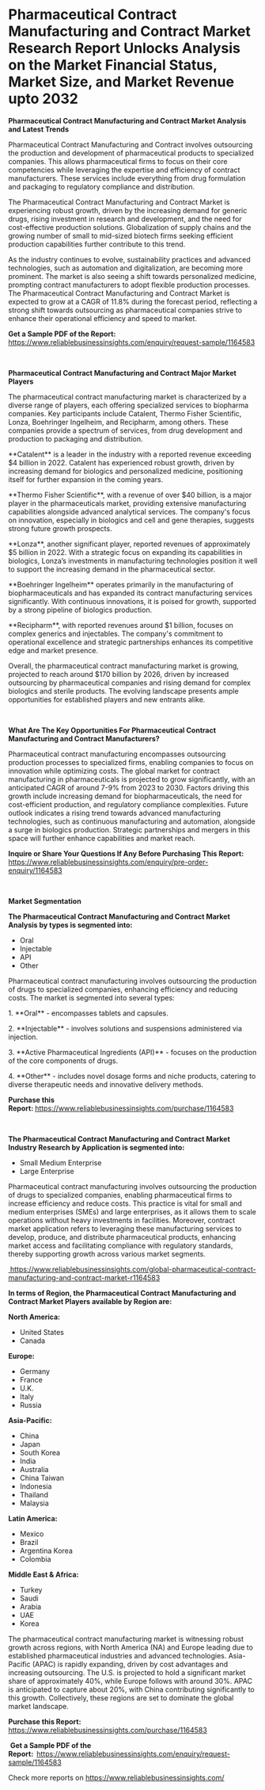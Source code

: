 <p><h1>Pharmaceutical Contract Manufacturing and Contract Market Research Report Unlocks Analysis on the Market Financial Status, Market Size, and Market Revenue upto 2032</h1></p><p><strong>Pharmaceutical Contract Manufacturing and Contract Market Analysis and Latest Trends</strong></p>
<p><p>Pharmaceutical Contract Manufacturing and Contract involves outsourcing the production and development of pharmaceutical products to specialized companies. This allows pharmaceutical firms to focus on their core competencies while leveraging the expertise and efficiency of contract manufacturers. These services include everything from drug formulation and packaging to regulatory compliance and distribution.</p><p>The Pharmaceutical Contract Manufacturing and Contract Market is experiencing robust growth, driven by the increasing demand for generic drugs, rising investment in research and development, and the need for cost-effective production solutions. Globalization of supply chains and the growing number of small to mid-sized biotech firms seeking efficient production capabilities further contribute to this trend.</p><p>As the industry continues to evolve, sustainability practices and advanced technologies, such as automation and digitalization, are becoming more prominent. The market is also seeing a shift towards personalized medicine, prompting contract manufacturers to adopt flexible production processes. The Pharmaceutical Contract Manufacturing and Contract Market is expected to grow at a CAGR of 11.8% during the forecast period, reflecting a strong shift towards outsourcing as pharmaceutical companies strive to enhance their operational efficiency and speed to market.</p></p>
<p><strong>Get a Sample PDF of the Report:&nbsp;</strong> <a href="https://www.reliablebusinessinsights.com/enquiry/request-sample/1164583?utm_campaign=57&utm_medium=2&utm_source=Github&utm_content=ia&utm_term=03032025&utm_id=pharmaceutical-contract-manufacturing-and-contract">https://www.reliablebusinessinsights.com/enquiry/request-sample/1164583</a></p>
<p>&nbsp;</p>
<p><strong>Pharmaceutical Contract Manufacturing and Contract Major Market Players</strong></p>
<p><p>The pharmaceutical contract manufacturing market is characterized by a diverse range of players, each offering specialized services to biopharma companies. Key participants include Catalent, Thermo Fisher Scientific, Lonza, Boehringer Ingelheim, and Recipharm, among others. These companies provide a spectrum of services, from drug development and production to packaging and distribution.</p><p>**Catalent** is a leader in the industry with a reported revenue exceeding $4 billion in 2022. Catalent has experienced robust growth, driven by increasing demand for biologics and personalized medicine, positioning itself for further expansion in the coming years.</p><p>**Thermo Fisher Scientific**, with a revenue of over $40 billion, is a major player in the pharmaceuticals market, providing extensive manufacturing capabilities alongside advanced analytical services. The company's focus on innovation, especially in biologics and cell and gene therapies, suggests strong future growth prospects.</p><p>**Lonza**, another significant player, reported revenues of approximately $5 billion in 2022. With a strategic focus on expanding its capabilities in biologics, Lonza’s investments in manufacturing technologies position it well to support the increasing demand in the pharmaceutical sector.</p><p>**Boehringer Ingelheim** operates primarily in the manufacturing of biopharmaceuticals and has expanded its contract manufacturing services significantly. With continuous innovations, it is poised for growth, supported by a strong pipeline of biologics production.</p><p>**Recipharm**, with reported revenues around $1 billion, focuses on complex generics and injectables. The company's commitment to operational excellence and strategic partnerships enhances its competitive edge and market presence.</p><p>Overall, the pharmaceutical contract manufacturing market is growing, projected to reach around $170 billion by 2026, driven by increased outsourcing by pharmaceutical companies and rising demand for complex biologics and sterile products. The evolving landscape presents ample opportunities for established players and new entrants alike.</p></p>
<p>&nbsp;</p>
<p><strong>What Are The Key Opportunities For Pharmaceutical Contract Manufacturing and Contract Manufacturers?</strong></p>
<p><p>Pharmaceutical contract manufacturing encompasses outsourcing production processes to specialized firms, enabling companies to focus on innovation while optimizing costs. The global market for contract manufacturing in pharmaceuticals is projected to grow significantly, with an anticipated CAGR of around 7-9% from 2023 to 2030. Factors driving this growth include increasing demand for biopharmaceuticals, the need for cost-efficient production, and regulatory compliance complexities. Future outlook indicates a rising trend towards advanced manufacturing technologies, such as continuous manufacturing and automation, alongside a surge in biologics production. Strategic partnerships and mergers in this space will further enhance capabilities and market reach.</p></p>
<p><strong>Inquire or Share Your Questions If Any Before Purchasing This Report:</strong> <a href="https://www.reliablebusinessinsights.com/enquiry/pre-order-enquiry/1164583?utm_campaign=57&utm_medium=2&utm_source=Github&utm_content=ia&utm_term=03032025&utm_id=pharmaceutical-contract-manufacturing-and-contract">https://www.reliablebusinessinsights.com/enquiry/pre-order-enquiry/1164583</a></p>
<p>&nbsp;</p>
<p><strong>Market Segmentation</strong></p>
<p><strong>The Pharmaceutical Contract Manufacturing and Contract Market Analysis by types is segmented into:</strong></p>
<p><ul><li>Oral</li><li>Injectable</li><li>API</li><li>Other</li></ul></p>
<p><p>Pharmaceutical contract manufacturing involves outsourcing the production of drugs to specialized companies, enhancing efficiency and reducing costs. The market is segmented into several types: </p><p>1. **Oral** - encompasses tablets and capsules. </p><p>2. **Injectable** - involves solutions and suspensions administered via injection. </p><p>3. **Active Pharmaceutical Ingredients (API)** - focuses on the production of the core components of drugs. </p><p>4. **Other** - includes novel dosage forms and niche products, catering to diverse therapeutic needs and innovative delivery methods.</p></p>
<p><strong>Purchase this Report:&nbsp;</strong><a href="https://www.reliablebusinessinsights.com/purchase/1164583?utm_campaign=57&utm_medium=2&utm_source=Github&utm_content=ia&utm_term=03032025&utm_id=pharmaceutical-contract-manufacturing-and-contract">https://www.reliablebusinessinsights.com/purchase/1164583</a></p>
<p>&nbsp;</p>
<p><strong>The Pharmaceutical Contract Manufacturing and Contract Market Industry Research by Application is segmented into:</strong></p>
<p><ul><li>Small Medium Enterprise</li><li>Large Enterprise</li></ul></p>
<p><p>Pharmaceutical contract manufacturing involves outsourcing the production of drugs to specialized companies, enabling pharmaceutical firms to increase efficiency and reduce costs. This practice is vital for small and medium enterprises (SMEs) and large enterprises, as it allows them to scale operations without heavy investments in facilities. Moreover, contract market application refers to leveraging these manufacturing services to develop, produce, and distribute pharmaceutical products, enhancing market access and facilitating compliance with regulatory standards, thereby supporting growth across various market segments.</p></p>
<p><a href="https://www.reliablebusinessinsights.com/global-pharmaceutical-contract-manufacturing-and-contract-market-r1164583?utm_campaign=57&utm_medium=2&utm_source=Github&utm_content=ia&utm_term=03032025&utm_id=pharmaceutical-contract-manufacturing-and-contract">&nbsp;https://www.reliablebusinessinsights.com/global-pharmaceutical-contract-manufacturing-and-contract-market-r1164583</a></p>
<p><strong>In terms of Region, the Pharmaceutical Contract Manufacturing and Contract Market Players available by Region are:</strong></p>
<p>
    <p> <strong> North America: </strong>
        <ul>
            <li>United States</li>
            <li>Canada</li>
        </ul>
        </p> 
    <p> <strong> Europe: </strong>
        <ul>
            <li>Germany</li>
            <li>France</li>
            <li>U.K.</li>
            <li>Italy</li>
            <li>Russia</li>
        </ul>
        </p> 
    <p> <strong> Asia-Pacific: </strong>
        <ul>
            <li>China</li>
            <li>Japan</li>
            <li>South Korea</li>
            <li>India</li>
            <li>Australia</li>
            <li>China Taiwan</li>
            <li>Indonesia</li>
            <li>Thailand</li>
            <li>Malaysia</li>
        </ul>
        </p> 
    <p> <strong> Latin America: </strong>
        <ul>
            <li>Mexico</li>
            <li>Brazil</li>
            <li>Argentina Korea</li>
            <li>Colombia</li>
        </ul>
        </p> 
    <p> <strong> Middle East & Africa: </strong>
        <ul>
            <li>Turkey</li>
            <li>Saudi</li>
            <li>Arabia</li>
            <li>UAE</li>
            <li>Korea</li>
        </ul>
    </p>
    </p>
<p><p>The pharmaceutical contract manufacturing market is witnessing robust growth across regions, with North America (NA) and Europe leading due to established pharmaceutical industries and advanced technologies. Asia-Pacific (APAC) is rapidly expanding, driven by cost advantages and increasing outsourcing. The U.S. is projected to hold a significant market share of approximately 40%, while Europe follows with around 30%. APAC is anticipated to capture about 20%, with China contributing significantly to this growth. Collectively, these regions are set to dominate the global market landscape.</p></p>
<p><strong>Purchase this Report: </strong><a href="https://www.reliablebusinessinsights.com/purchase/1164583?utm_campaign=57&utm_medium=2&utm_source=Github&utm_content=ia&utm_term=03032025&utm_id=pharmaceutical-contract-manufacturing-and-contract">https://www.reliablebusinessinsights.com/purchase/1164583</a></p>
<p>&nbsp;<strong>Get a Sample PDF of the Report:&nbsp;&nbsp;</strong><a href="https://www.reliablebusinessinsights.com/enquiry/request-sample/1164583?utm_campaign=57&utm_medium=2&utm_source=Github&utm_content=ia&utm_term=03032025&utm_id=pharmaceutical-contract-manufacturing-and-contract">https://www.reliablebusinessinsights.com/enquiry/request-sample/1164583</a></p>
<p><strong></strong></p>
<p>Check more reports on <a href="https://www.reliablebusinessinsights.com/?utm_campaign=57&utm_medium=2&utm_source=Github&utm_content=ia&utm_term=03032025&utm_id=pharmaceutical-contract-manufacturing-and-contract">https://www.reliablebusinessinsights.com/</a></p>